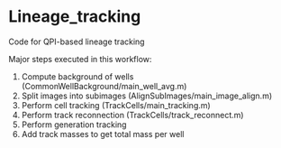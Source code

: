# Lineage_tracking
Code for QPI-based lineage tracking

Major steps executed in this workflow:
1) Compute background of wells (CommonWellBackground/main_well_avg.m)
2) Split images into subimages (AlignSubImages/main_image_align.m)
3) Perform cell tracking (TrackCells/main_tracking.m)
4) Perform track reconnection (TrackCells/track_reconnect.m)
5) Perform generation tracking
6) Add track masses to get total mass per well
